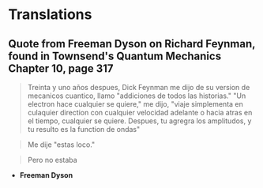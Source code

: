 # Translations

## Quote from Freeman Dyson on Richard Feynman, found in Townsend's Quantum Mechanics Chapter 10, page 317

> Treinta y uno años despues, Dick Feynman me dijo de su version de mecanicos cuantico, llamo "addiciones de todos las historias." "Un electron hace cualquier se quiere," me dijo, "viaje simplementa en culaquier direction con cualquier velocidad adelante o hacia atras en el tiempo, cualquier se quiere. Despues, tu agregra los amplitudos, y tu resulto es la function de ondas"

> Me dije "estas loco."

> Pero no estaba
- **Freeman Dyson**
